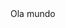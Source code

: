 <!DOCTYPE html>
<html lang="en">
<head>
    <meta charset="UTF-8">
    <meta name="viewport" content="width=device-width, initial-scale=1.0">
    <title> documento </title>
</head>
<body>
    Ola mundo
</body>
</html>
